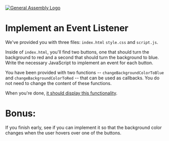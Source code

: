 [![General Assembly Logo](https://camo.githubusercontent.com/1a91b05b8f4d44b5bbfb83abac2b0996d8e26c92/687474703a2f2f692e696d6775722e636f6d2f6b6538555354712e706e67)](https://generalassemb.ly/education/web-development-immersive)

# Implement an Event Listener

We've provided you with three files: `index.html` `style.css` and `script.js`.

Inside of `index.html`, you'll find two buttons, one that should turn the background to red and a second that should turn the background to blue. Write the necessary JavaScript to implement an event for each button.

You have been provided with two functions -- `changeBackgroundColorToBlue` and `changeBackgroundColorToRed` -- that can be used as callbacks. You do not need to change the content of these functions.

When you're done, [it should display this functionality](https://git.generalassemb.ly/pages/ga-wdi-exercises/event-listener-practice/).

# Bonus:

If you finish early, see if you can implement it so that the background color changes when the user hovers over one of the buttons.
